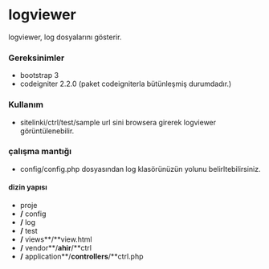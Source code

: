 logviewer
=========
  logviewer, log dosyalarını gösterir.

### Gereksinimler
  * bootstrap 3
  * codeigniter 2.2.0 (paket codeigniterla bütünleşmiş durumdadır.)

### Kullanım
  * sitelinki/ctrl/test/sample url sini browsera girerek logviewer görüntülenebilir.
  
### çalışma mantığı 
  * config/config.php dosyasından log klasörünüzün yolunu belirltebilirsiniz.

#### dizin yapısı
* proje
* **/** config 
* **/** log
* **/** test
* **/** views**/**view.html
* **/** vendor**/**ahir**/**ctrl
* **/** application**/**controllers**/**ctrl.php

